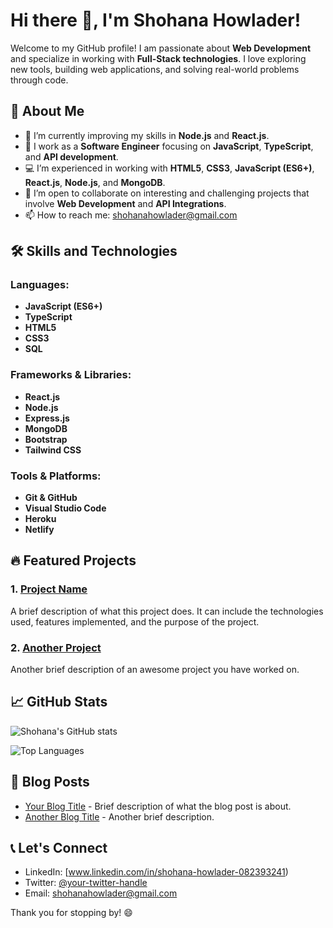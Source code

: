 # Hi there 👋, I'm Shohana Howlader!

Welcome to my GitHub profile! I am passionate about **Web Development** and specialize in working with **Full-Stack technologies**. I love exploring new tools, building web applications, and solving real-world problems through code. 

## 🚀 About Me

- 🌱 I’m currently improving my skills in **Node.js** and **React.js**.
- 💼 I work as a **Software Engineer** focusing on **JavaScript**, **TypeScript**, and **API development**.
- 💻 I’m experienced in working with **HTML5**, **CSS3**, **JavaScript (ES6+)**, **React.js**, **Node.js**, and **MongoDB**.
- 👯 I’m open to collaborate on interesting and challenging projects that involve **Web Development** and **API Integrations**.
- 📫 How to reach me: [shohanahowlader@gmail.com](mailto:shohanahowlader@gmail.com)

## 🛠️ Skills and Technologies

### Languages:
- **JavaScript (ES6+)**
- **TypeScript**
- **HTML5**
- **CSS3**
- **SQL**

### Frameworks & Libraries:
- **React.js**
- **Node.js**
- **Express.js**
- **MongoDB**
- **Bootstrap**
- **Tailwind CSS**

### Tools & Platforms:
- **Git & GitHub**
- **Visual Studio Code**
- **Heroku**
- **Netlify**

## 🔥 Featured Projects

### 1. [Project Name](https://github.com/your-username/project-link)
A brief description of what this project does. It can include the technologies used, features implemented, and the purpose of the project.

### 2. [Another Project](https://github.com/your-username/another-project-link)
Another brief description of an awesome project you have worked on.

## 📈 GitHub Stats

![Shohana's GitHub stats](https://github-readme-stats.vercel.app/api?username=shohana-howlader&show_icons=true&theme=radical)

![Top Languages](https://github-readme-stats.vercel.app/api/top-langs/?username=shohana-howlader&layout=compact&theme=radical)

## 📝 Blog Posts

- [Your Blog Title](https://your-blog-link.com) - Brief description of what the blog post is about.
- [Another Blog Title](https://another-blog-link.com) - Another brief description.

## 📞 Let's Connect

- LinkedIn: [www.linkedin.com/in/shohana-howlader-082393241)
- Twitter: [@your-twitter-handle](https://twitter.com/your-twitter-handle)
- Email: [shohanahowlader@gmail.com](mailto:shohanahowlader@gmail.com)

Thank you for stopping by! 😄

